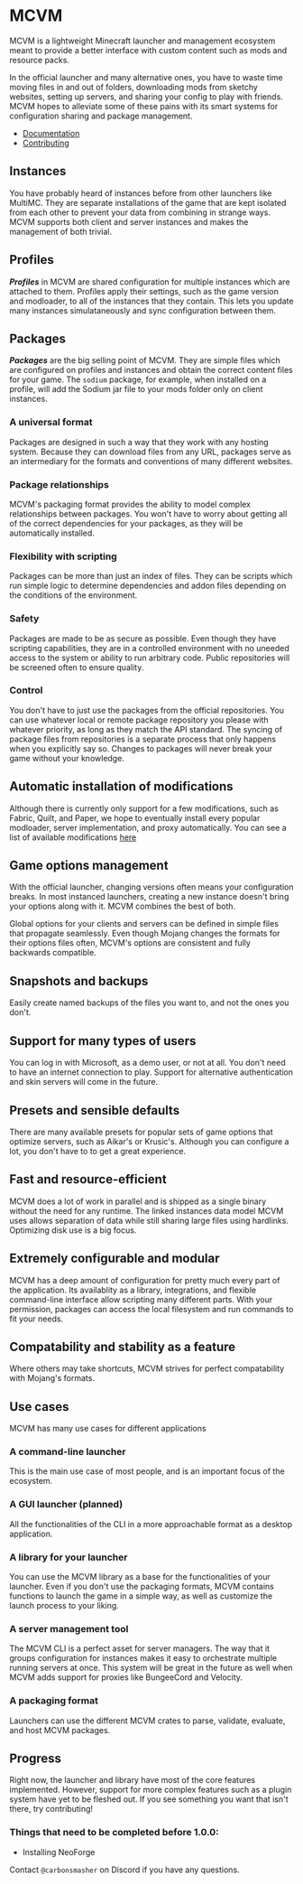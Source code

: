 # MCVM

MCVM is a lightweight Minecraft launcher and management ecosystem meant to provide a better interface with custom content such as mods and resource packs.

In the official launcher and many alternative ones, you have to waste time moving files in and out of folders, downloading mods from sketchy websites, setting up servers, and sharing your config to play with friends. MCVM hopes to alleviate some of these pains with its smart systems for configuration sharing and package management.

- [Documentation](docs/README.md)
- [Contributing](CONTRIBUTING.md)

## Instances
You have probably heard of instances before from other launchers like MultiMC. They are separate installations of the game that are kept isolated from each other to prevent your data from combining in strange ways. MCVM supports both client and server instances and makes the management of both trivial.

## Profiles
**_Profiles_** in MCVM are shared configuration for multiple instances which are attached to them. Profiles apply their settings, such as the game version and modloader, to all of the instances that they contain. This lets you update many instances simulataneously and sync configuration between them.

## Packages
**_Packages_** are the big selling point of MCVM. They are simple files which are configured on profiles and instances and obtain the correct content files for your game. The `sodium` package, for example, when installed on a profile, will add the Sodium jar file to your mods folder only on client instances.

### A universal format
Packages are designed in such a way that they work with any hosting system. Because they can download files from any URL, packages serve as an intermediary for the formats and conventions of many different websites.

### Package relationships
MCVM's packaging format provides the ability to model complex relationships between packages. You won't have to worry about getting all of the correct dependencies for your packages, as they will be automatically installed.

### Flexibility with scripting
Packages can be more than just an index of files. They can be scripts which run simple logic to determine dependencies and addon files depending on the conditions of the environment.

### Safety
Packages are made to be as secure as possible. Even though they have scripting capabilities, they are in a controlled environment with no uneeded access to the system or ability to run arbitrary code. Public repositories will be screened often to ensure quality.

### Control
You don't have to just use the packages from the official repositories. You can use whatever local or remote package repository you please with whatever priority, as long as they match the API standard. The syncing of package files from repositories is a separate process that only happens when you explicitly say so. Changes to packages will never break your game without your knowledge.

## Automatic installation of modifications
Although there is currently only support for a few modifications, such as Fabric, Quilt, and Paper, we hope to eventually install every popular modloader, server implementation, and proxy automatically. You can see a list of available modifications [here](docs/Modifications.md)

## Game options management
With the official launcher, changing versions often means your configuration breaks. In most instanced launchers, creating a new instance doesn't bring your options along with it. MCVM combines the best of both.

Global options for your clients and servers can be defined in simple files that propagate seamlessly. Even though Mojang changes the formats for their options files often, MCVM's options are consistent and fully backwards compatible.

## Snapshots and backups
Easily create named backups of the files you want to, and not the ones you don't.

## Support for many types of users
You can log in with Microsoft, as a demo user, or not at all. You don't need to have an internet connection to play. Support for alternative authentication and skin servers will come in the future.

## Presets and sensible defaults
There are many available presets for popular sets of game options that optimize servers, such as Aikar's or Krusic's. Although you can configure a lot, you don't have to to get a great experience.

## Fast and resource-efficient
MCVM does a lot of work in parallel and is shipped as a single binary without the need for any runtime. The linked instances data model MCVM uses allows separation of data while still sharing large files using hardlinks. Optimizing disk use is a big focus.

## Extremely configurable and modular
MCVM has a deep amount of configuration for pretty much every part of the application. Its availablity as a library, integrations, and flexible command-line interface allow scripting many different parts. With your permission, packages can access the local filesystem and run commands to fit your needs.

## Compatability and stability as a feature
Where others may take shortcuts, MCVM strives for perfect compatability with Mojang's formats.

## Use cases
MCVM has many use cases for different applications 

### A command-line launcher
This is the main use case of most people, and is an important focus of the ecosystem.

### A GUI launcher (planned)
All the functionalities of the CLI in a more approachable format as a desktop application.

### A library for your launcher
You can use the MCVM library as a base for the functionalities of your launcher. Even if you don't use the packaging formats, MCVM contains functions to launch the game in a simple way, as well as customize the launch process to your liking.

### A server management tool
The MCVM CLI is a perfect asset for server managers. The way that it groups configuration for instances makes it easy to orchestrate multiple running servers at once. This system will be great in the future as well when MCVM adds support for proxies like BungeeCord and Velocity.

### A packaging format
Launchers can use the different MCVM crates to parse, validate, evaluate, and host MCVM packages.

## Progress

Right now, the launcher and library have most of the core features implemented. However, support for more complex features such as a plugin system have yet to be fleshed out. If you see something you want that isn't there, try contributing!

### Things that need to be completed before 1.0.0:

- Installing NeoForge

Contact `@carbonsmasher` on Discord if you have any questions.
